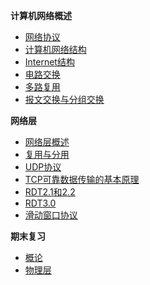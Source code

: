 **计算机网络概述** 
- [网络协议](general/网络协议)
- [计算机网络结构](general/计算机网络结构)
- [Internet结构](general/Internet结构)
- [电路交换](general/电路交换)
- [多路复用](general/多路复用)
- [报文交换与分组交换](general/报文交换与分组交换)

**网络层**
- [网络层概述](transfer/网络层概述)
- [复用与分用](transfer/复用与分用)
- [UDP协议](transfer/无连接传输协议UDP)
- [TCP可靠数据传输的基本原理](transfer/可靠数据传输的基本原理)
- [RDT2.1和2.2](transfer/RDT2.1和2.2)
- [RDT3.0](transfer/RDT3.0)
- [滑动窗口协议](transfer/滑动窗口协议)

**期末复习**
- [概论](期末复习/概论)
- [物理层](期末复习/物理层)